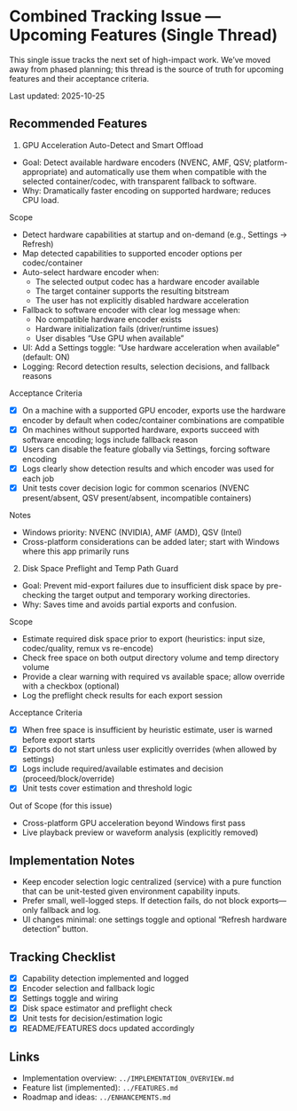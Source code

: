 # Combined Tracking Issue — Upcoming Features (Single Thread)

This single issue tracks the next set of high-impact work. We’ve moved away from phased planning; this thread is the source of truth for upcoming features and their acceptance criteria.

Last updated: 2025-10-25

## Recommended Features

1) GPU Acceleration Auto-Detect and Smart Offload

- Goal: Detect available hardware encoders (NVENC, AMF, QSV; platform-appropriate) and automatically use them when compatible with the selected container/codec, with transparent fallback to software.
- Why: Dramatically faster encoding on supported hardware; reduces CPU load.

Scope
- Detect hardware capabilities at startup and on-demand (e.g., Settings → Refresh)
- Map detected capabilities to supported encoder options per codec/container
- Auto-select hardware encoder when:
  - The selected output codec has a hardware encoder available
  - The target container supports the resulting bitstream
  - The user has not explicitly disabled hardware acceleration
- Fallback to software encoder with clear log message when:
  - No compatible hardware encoder exists
  - Hardware initialization fails (driver/runtime issues)
  - User disables “Use GPU when available”
- UI: Add a Settings toggle: “Use hardware acceleration when available” (default: ON)
- Logging: Record detection results, selection decisions, and fallback reasons

Acceptance Criteria
- [x] On a machine with a supported GPU encoder, exports use the hardware encoder by default when codec/container combinations are compatible
- [x] On machines without supported hardware, exports succeed with software encoding; logs include fallback reason
- [x] Users can disable the feature globally via Settings, forcing software encoding
- [x] Logs clearly show detection results and which encoder was used for each job
- [x] Unit tests cover decision logic for common scenarios (NVENC present/absent, QSV present/absent, incompatible containers)

Notes
- Windows priority: NVENC (NVIDIA), AMF (AMD), QSV (Intel)
- Cross-platform considerations can be added later; start with Windows where this app primarily runs

2) Disk Space Preflight and Temp Path Guard

- Goal: Prevent mid-export failures due to insufficient disk space by pre-checking the target output and temporary working directories.
- Why: Saves time and avoids partial exports and confusion.

Scope
- Estimate required disk space prior to export (heuristics: input size, codec/quality, remux vs re-encode)
- Check free space on both output directory volume and temp directory volume
- Provide a clear warning with required vs available space; allow override with a checkbox (optional)
- Log the preflight check results for each export session

Acceptance Criteria
- [x] When free space is insufficient by heuristic estimate, user is warned before export starts
- [x] Exports do not start unless user explicitly overrides (when allowed by settings)
- [x] Logs include required/available estimates and decision (proceed/block/override)
- [x] Unit tests cover estimation and threshold logic

Out of Scope (for this issue)
- Cross-platform GPU acceleration beyond Windows first pass
- Live playback preview or waveform analysis (explicitly removed)

## Implementation Notes
- Keep encoder selection logic centralized (service) with a pure function that can be unit-tested given environment capability inputs.
- Prefer small, well-logged steps. If detection fails, do not block exports—only fallback and log.
- UI changes minimal: one settings toggle and optional “Refresh hardware detection” button.

## Tracking Checklist
- [x] Capability detection implemented and logged
- [x] Encoder selection and fallback logic
- [x] Settings toggle and wiring
- [x] Disk space estimator and preflight check
- [x] Unit tests for decision/estimation logic
- [x] README/FEATURES docs updated accordingly

## Links
- Implementation overview: `../IMPLEMENTATION_OVERVIEW.md`
- Feature list (implemented): `../FEATURES.md`
- Roadmap and ideas: `../ENHANCEMENTS.md`
